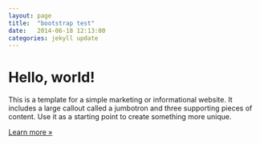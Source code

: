 ```yaml
---
layout: page
title:  "bootstrap test"
date:   2014-06-18 12:13:00
categories: jekyll update
---
```


<div class="jumbotron">
        <h1>Hello, world!</h1>
        <p>This is a template for a simple marketing or informational website. It includes a large callout called a jumbotron and three supporting pieces of content. Use it as a starting point to create something more unique.</p>
        <p><a href="#" class="btn btn-primary btn-lg" role="button">Learn more »</a></p>
      </div>
